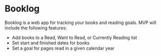 # Booklog

Booklog is a web app for tracking your books and reading goals. MVP will include the following features:

- Add books to a Read, Want to Read, or Currently Reading list
- Set start and finished dates for books
- Set a goal for pages read in a given calendar year
